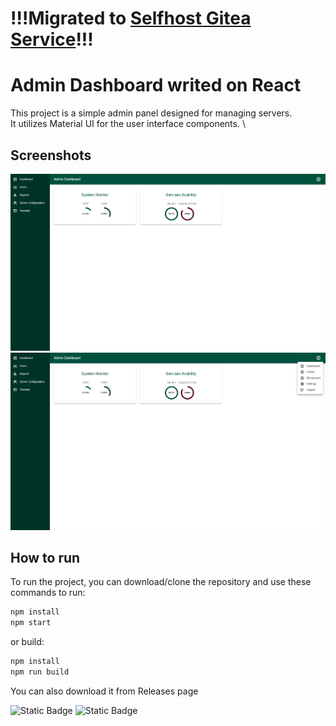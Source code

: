 # !!!Migrated to [Selfhost Gitea Service](https://git.lcsa.ru/snippetsx/admin_dashboard_react "Selfhost Gitea Service")!!!
# Admin Dashboard writed on React
This project is a simple admin panel designed for managing servers. \
It utilizes Material UI for the user interface components. \
## Screenshots
![Image](/screenshots/screenshot1.png)
![Image](/screenshots/screenshot2.png)


## How to run
To run the project, you can download/clone the repository and use these commands to run:
```bash 
npm install
npm start
```
or build:
```bash 
npm install
npm run build
```
You can also download it from Releases page 

![Static Badge](https://img.shields.io/badge/Using_with-LCSA-%23006d75)
![Static Badge](https://img.shields.io/badge/Created_by-SnippetsX-8A2BE2)
